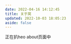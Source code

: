 ```yaml
---
date: 2022-04-16 14:12:45
title: 关于窝
updated: 2022-10-03 18:05:23
aside: false
---
```

正在扒heo about页面中
